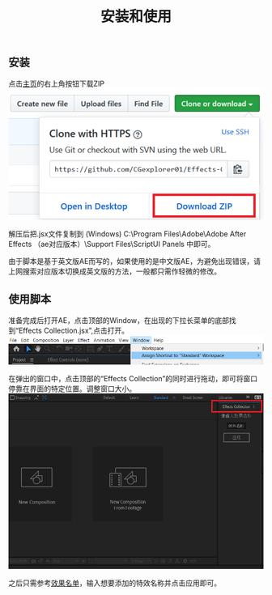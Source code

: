 ﻿---
title: 安装和使用
---

## 安装

点击[主页](https://github.com/CGexplorer01/Effects-Collection)的右上角按钮下载ZIP   
![](/img/git1.png)

解压后把.jsx文件复制到 (Windows) C:\Program Files\Adobe\Adobe After Effects （ae对应版本）\Support Files\ScriptUI Panels 中即可。

由于脚本是基于英文版AE而写的，如果使用的是中文版AE，为避免出现错误，请上网搜索对应版本切换成英文版的方法，一般都只需作轻微的修改。

## 使用脚本

准备完成后打开AE，点击顶部的Window，在出现的下拉长菜单的底部找到“Effects Collection.jsx”,点击打开。    
![](/img/git2.png)

在弹出的窗口中，点击顶部的“Effects Collection”的同时进行拖动，即可将窗口停靠在界面的特定位置。调整窗口大小。  
![](/img/git3.png)

之后只需参考[效果名单](/wiki/effect_list)，输入想要添加的特效名称并点击应用即可。
